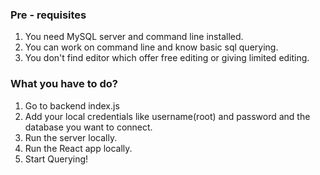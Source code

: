 ### Pre - requisites ###
  1. You need MySQL server and command line installed.
  2. You can work on command line and know basic sql querying.
  3. You don't find editor which offer free editing or giving limited editing.

### What you have to do? ###
  1. Go to backend index.js
  2. Add your local credentials like username(root) and password and the database you want to connect.
  3. Run the server locally.
  4. Run the React app locally.
  5. Start Querying!

  